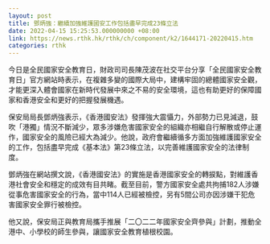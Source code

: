 ```yaml
---
layout: post
title: 鄧炳強：繼續加強維護國安工作包括盡早完成23條立法
date: 2022-04-15 15:25:53.000000000 +08:00
link: https://news.rthk.hk/rthk/ch/component/k2/1644171-20220415.htm
categories: rthk
---
```


今日是全民國家安全教育日，財政司司長陳茂波在社交平台分享「全民國家安全教育日」官方網站時表示，在複雜多變的國際大局中，建構牢固的總體國家安全觀，才能更深入體會國家在新時代發展中來之不易的安全環境，這也有助更好的保障國家和香港安全和更好的把握發展機遇。

保安局局長鄧炳強表示，《香港國安法》發揮強大震懾力，外部勢力已見減退，鼓吹「港獨」情況不斷減少，眾多涉嫌危害國家安全的組織亦相繼自行解散或停止運作，國家安全的風險已經大為減少。他說，政府會繼續循多方面加強維護國家安全的工作，包括盡早完成《基本法》第23條立法，以完善維護國家安全的法律制度。

鄧炳強在網站撰文說，《香港國安法》的實施是香港國家安全的轉捩點，對維護香港社會安全和穩定的成效有目共睹。截至目前，警方國家安全處共拘捕182人涉嫌從事危害國家安全的行為，當中114人已經被檢控，另有5間公司亦因涉嫌干犯危害國家安全罪行被檢控。

他又說，保安局正與教育局攜手推展「二〇二二年國家安全齊參與」計劃，推動全港中、小學校的師生參與，讓國家安全教育植根校園。
